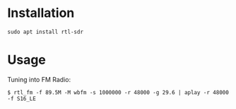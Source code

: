 # Installation

```
sudo apt install rtl-sdr
```

# Usage

Tuning into FM Radio:

```
$ rtl_fm -f 89.5M -M wbfm -s 1000000 -r 48000 -g 29.6 | aplay -r 48000 -f S16_LE
```
